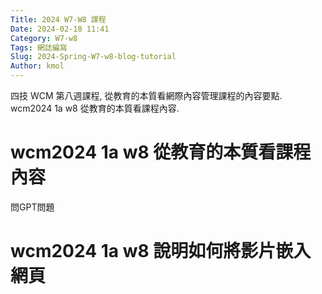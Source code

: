 ```yaml
---
Title: 2024 W7-W8 課程
Date: 2024-02-18 11:41
Category: W7-w8
Tags: 網誌編寫
Slug: 2024-Spring-W7-w8-blog-tutorial
Author: kmol
---
```


四技 WCM 第八週課程, 從教育的本質看網際內容管理課程的內容要點. wcm2024 1a w8 從教育的本質看課程內容.

<!-- PELICAN_END_SUMMARY -->

# wcm2024 1a w8 從教育的本質看課程內容
問GPT問題

# wcm2024 1a w8 說明如何將影片嵌入網頁
